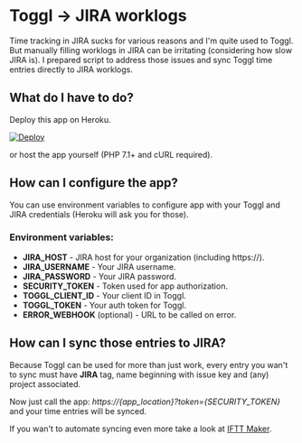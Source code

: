 # Toggl → JIRA worklogs

Time tracking in JIRA sucks for various reasons and I'm quite used to Toggl.
But manually filling worklogs in JIRA can be irritating (considering how slow JIRA is).
I prepared script to address those issues and sync Toggl time entries directly to JIRA worklogs.

## What do I have to do?

Deploy this app on Heroku.

[![Deploy](https://www.herokucdn.com/deploy/button.svg)](https://heroku.com/deploy?template=https://github.com/fmasa/toggl-jira/tree/master)

or host the app yourself (PHP 7.1+ and cURL required).

## How can I configure the app?
You can use environment variables to configure app with your Toggl and JIRA credentials (Heroku will ask you for those).

### Environment variables:

- **JIRA_HOST** - JIRA host for your organization (including https://).
- **JIRA_USERNAME** - Your JIRA username.
- **JIRA_PASSWORD** - Your JIRA password.
- **SECURITY_TOKEN** - Token used for app authorization.
- **TOGGL_CLIENT_ID** - Your client ID in Toggl.
- **TOGGL_TOKEN** - Your auth token for Toggl.
- **ERROR_WEBHOOK** (optional) - URL to be called on error.

## How can I sync those entries to JIRA?
Because Toggl can be used for more than just work, every entry you wan't to sync must have **JIRA** tag, name beginning with issue key
and (any) project associated.

Now just call the app: *https://{app_location}?token={SECURITY_TOKEN}* and your time entries will be synced.

If you wan't to automate syncing even more take a look at [IFTT Maker](https://ifttt.com/maker).
